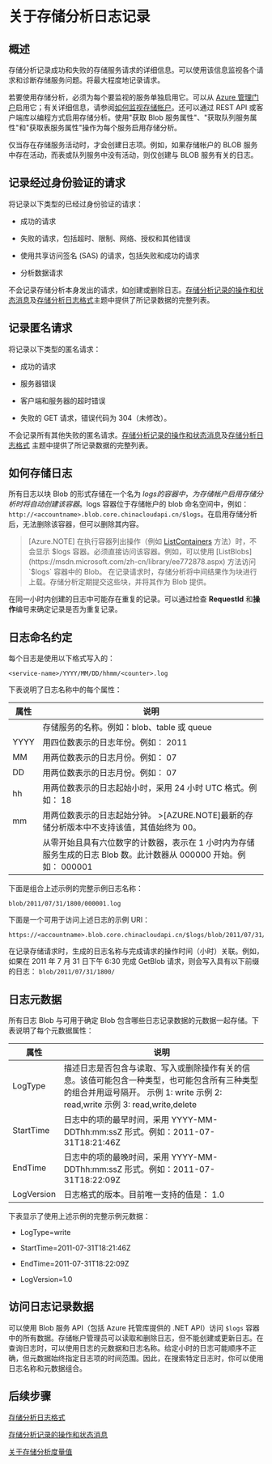 <properties 
	pageTitle="关于存储分析日志记录" 
	description="了解如何使用存储分析日志、记录经过身份验证的请求和存储日志 " 
	services="storage" 
	documentationCenter="" 
	authors="tamram" 
	manager="adinah" 
	editor="cgronlun"/>
<tags ms.service="storage"
    ms.date=""
    wacn.date="04/15/2015"
    />










# 关于存储分析日志记录

## 概述
存储分析记录成功和失败的存储服务请求的详细信息。可以使用该信息监视各个请求和诊断存储服务问题。将最大程度地记录请求。

若要使用存储分析，必须为每个要监视的服务单独启用它。可以从 [Azure 管理门户](https://manage.windowsazure.cn/)启用它；有关详细信息，请参阅[如何监视存储帐户](http://www.windowsazure.cn/manage/services/storage/how-to-monitor-a-storage-account/)。还可以通过 REST API 或客户端库以编程方式启用存储分析。使用"获取 Blob 服务属性"、"获取队列服务属性"和"获取表服务属性"操作为每个服务启用存储分析。

仅当存在存储服务活动时，才会创建日志项。例如，如果存储帐户的 BLOB 服务中存在活动，而表或队列服务中没有活动，则仅创建与 BLOB 服务有关的日志。

## 记录经过身份验证的请求
将记录以下类型的已经过身份验证的请求：

- 成功的请求

- 失败的请求，包括超时、限制、网络、授权和其他错误

- 使用共享访问签名 (SAS) 的请求，包括失败和成功的请求

- 分析数据请求

不会记录存储分析本身发出的请求，如创建或删除日志。[存储分析记录的操作和状态消息](https://msdn.microsoft.com/zh-cn/library/hh343260.aspx)及[存储分析日志格式](https://msdn.microsoft.com/zh-cn/library/hh343259.aspx)主题中提供了所记录数据的完整列表。

## 记录匿名请求
将记录以下类型的匿名请求：

- 成功的请求

- 服务器错误

- 客户端和服务器的超时错误

- 失败的 GET 请求，错误代码为 304（未修改）。

不会记录所有其他失败的匿名请求。[存储分析记录的操作和状态消息](https://msdn.microsoft.com/zh-cn/library/hh343260.aspx)及[存储分析日志格式]((https://msdn.microsoft.com/zh-cn/library/hh343259.aspx)) 主题中提供了所记录数据的完整列表。

## 如何存储日志
所有日志以块 Blob 的形式存储在一个名为 $logs 的容器中，为存储帐户启用存储分析时将自动创建该容器。$logs 容器位于存储帐户的 blob 命名空间中，例如： `http://<accountname>.blob.core.chinacloudapi.cn/$logs`。在启用存储分析后，无法删除该容器，但可以删除其内容。

>[Azure.NOTE] 在执行容器列出操作（例如 [ListContainers](https://msdn.microsoft.com/zh-cn/library/ee758348.aspx) 方法）时，不会显示 $logs 容器。必须直接访问该容器。例如，可以使用 [ListBlobs](https://msdn.microsoft.com/zh-cn/library/ee772878.aspx) 方法访问 `$logs` 容器中的 Blob。
在记录请求时，存储分析将中间结果作为块进行上载。存储分析定期提交这些块，并将其作为 Blob 提供。

在同一小时内创建的日志中可能存在重复的记录。可以通过检查 **RequestId** 和**操作**编号来确定记录是否为重复记录。

## 日志命名约定
每个日志是使用以下格式写入的：

    <service-name>/YYYY/MM/DD/hhmm/<counter>.log 

下表说明了日志名称中的每个属性：

| 属性      	| 说明                                                                                                                                                                                	|
|----------------	|--------------------------------------------------------------------------------------------------------------------------------------------------------------------------------------------	|
| <service-name> 	| 存储服务的名称。例如：blob、table 或 queue                                                                                                                        	|
| YYYY           	| 用四位数表示的日志年份。例如： 2011                                                                                                                                         	|
| MM             	| 用两位数表示的日志月份。例如： 07                                                                                                                                           	|
| DD             	| 用两位数表示的日志月份。例如： 07                                                                                                                                            	|
| hh             	| 用两位数表示的日志起始小时，采用 24 小时 UTC 格式。例如： 18                                                                                   	|
| mm             	| 用两位数表示的日志起始分钟。 >[AZURE.NOTE]最新的存储分析版本中不支持该值，其值始终为 00。 	|
| <counter>      	| 从零开始且具有六位数字的计数器，表示在 1 小时内为存储服务生成的日志 Blob 数。此计数器从 000000 开始。例如： 000001   	|

下面是组合上述示例的完整示例日志名称：

    blob/2011/07/31/1800/000001.log

下面是一个可用于访问上述日志的示例 URI：

    https://<accountname>.blob.core.chinacloudapi.cn/$logs/blob/2011/07/31/1800/000001.log 

在记录存储请求时，生成的日志名称与完成请求的操作时间（小时）关联。例如，如果在 2011 年 7 月 31 日下午 6:30 完成 GetBlob 请求，则会写入具有以下前缀的日志： `blob/2011/07/31/1800/`

## 日志元数据
所有日志 Blob 与可用于确定 Blob 包含哪些日志记录数据的元数据一起存储。下表说明了每个元数据属性：

| 属性  	| 说明                                                                                                                                                                                                                                               	|
|------------	|-----------------------------------------------------------------------------------------------------------------------------------------------------------------------------------------------------------------------------------------------------------	|
| LogType    	| 描述日志是否包含与读取、写入或删除操作有关的信息。该值可能包含一种类型，也可能包含所有三种类型的组合并用逗号隔开。   示例 1: write 示例 2: read,write 示例 3: read,write,delete 	|
| StartTime  	| 日志中的项的最早时间，采用 YYYY-MM-DDThh:mm:ssZ 形式。例如：2011-07-31T18:21:46Z                                                                                                                                          	|
| EndTime    	| 日志中的项的最晚时间，采用 YYYY-MM-DDThh:mm:ssZ 形式。例如：2011-07-31T18:22:09Z                                                                                                                                            	|
| LogVersion 	| 日志格式的版本。目前唯一支持的值是： 1.0                                                                                                                                                                                 	|

下表显示了使用上述示例的完整示例元数据：

- LogType=write 

- StartTime=2011-07-31T18:21:46Z 

- EndTime=2011-07-31T18:22:09Z 

- LogVersion=1.0 

## 访问日志记录数据

可以使用 Blob 服务 API（包括 Azure 托管库提供的 .NET API）访问 `$logs` 容器中的所有数据。存储帐户管理员可以读取和删除日志，但不能创建或更新日志。在查询日志时，可以使用日志的元数据和日志名称。给定小时的日志可能顺序不正确，但元数据始终指定日志项的时间范围。因此，在搜索特定日志时，你可以使用日志名称和元数据组合。

## 后续步骤

[存储分析日志格式](https://msdn.microsoft.com/zh-cn/library/hh343259.aspx)

[存储分析记录的操作和状态消息](https://msdn.microsoft.com/zh-cn/library/hh343260.aspx)

[关于存储分析度量值](https://msdn.microsoft.com/zh-cn/library/hh343258.aspx)

<!--HONumber=50-->